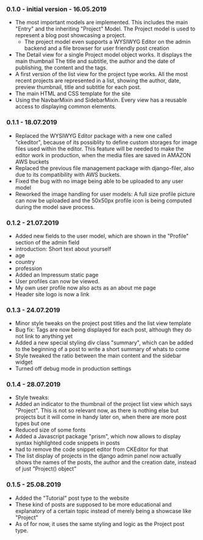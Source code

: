 ### 0.1.0 - initial version - 16.05.2019

- The most important models are implemented. This includes the main "Entry" and the 
inheriting "Project" Model. The Project model is used to represent a blog post showcasing 
a project.
    - The project model even supports a WYSIWYG Editor on the admin backend and a file 
    browser for user friendly post creation
- The Detail view for a single Project model object works. It displays the main thumbnail 
The title and subtitle, the author and the date of publishing, the content and the tags.
- A first version of the list view for the project type works. All the most recent projects 
are represented in a list, showing the author, date, preview thumbnail, title and subtitle 
for each post.
- The main HTML and CSS template for the site
- Using the NavbarMixin and SidebarMixin. Every view has a reusable access to displaying 
common elements.

### 0.1.1 - 18.07.2019

- Replaced the WYSIWYG Editor package with a new one called "ckeditor", because of its possiblity 
to define custom storages for image files used within the editor. This feature will be needed to make 
the editor work in production, when the media files are saved in AMAZON AWS buckets
- Replaced the previous file management package with django-filer, also due to its compatibility 
with AWS buckets.
- Fixed the bug with no image being able to be uploaded to any user model
- Reworked the image handling for user models: A full size profile picture can now be uploaded and the 
50x50px profile icon is being computed during the model save process.

### 0.1.2 - 21.07.2019

- Added new fields to the user model, which are shown in the "Profile" section of the admin field
 - introduction: Short text about yourself
 - age
 - country
 - profession
- Added an Impressum static page 
- User profiles can now be viewed.
 - My own user profile now also acts as an about me page
- Header site logo is now a link

### 0.1.3 - 24.07.2019

- Minor style tweaks on the project post titles and the list view template
- Bug fix: Tags are now being displayed for each post, although they do not link to anything yet
- Added a new special styling div class "summary", which can be added to the beginning of a post
to write a short summary of whats to come
- Style tweaked the ratio between the main content and the sidebar widget
- Turned off debug mode in production settings

### 0.1.4 - 28.07.2019

- Style tweaks:
 - Added an indicator to the thumbnail of the project list view which says "Project". This is not 
 so relevant now, as there is nothing else but projects but it will come in handy later on, when 
 there are more post types but one
 - Reduced size of some fonts
- Added a Javascript package "prism", which now allows to display syntax highlighted code 
snippets in posts
 - had to remove the code snippet editor from CKEditor for that
- The list display of projects in the django admin panel now actually shows the names of the posts, 
the author and the creation date, instead of just "Project(<index>) object"

### 0.1.5 - 25.08.2019 

- Added the "Tutorial" post type to the website
 - These kind of posts are supposed to be more educational and explanatory of a certain topic instead 
 of merely being a showcase like "Project" 
 - As of for now, it uses the same styling and logic as the Project post type.
